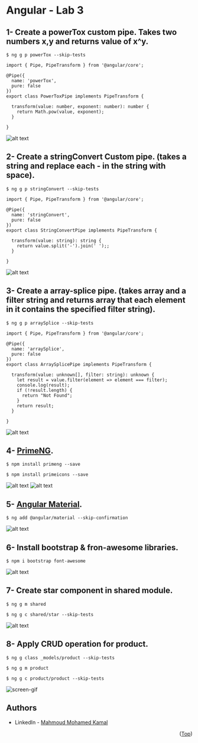 # Angular - Lab 3

## 1- Create a powerTox custom pipe. Takes two numbers x,y and returns value of x^y.
```
$ ng g p powerTox --skip-tests
```
```
import { Pipe, PipeTransform } from '@angular/core';

@Pipe({
  name: 'powerTox',
  pure: false
})
export class PowerToxPipe implements PipeTransform {

  transform(value: number, exponent: number): number {
    return Math.pow(value, exponent);
  }

}
```
![alt text](./Screenshots/Lab3_Task1.PNG)

## 2- Create a stringConvert Custom pipe. (takes a string and replace each - in the string with space).
```
$ ng g p stringConvert --skip-tests
```
```
import { Pipe, PipeTransform } from '@angular/core';

@Pipe({
  name: 'stringConvert',
  pure: false
})
export class StringConvertPipe implements PipeTransform {

  transform(value: string): string {
    return value.split('-').join(' ');;
  }

}
```
![alt text](./Screenshots/Lab3_Task2.PNG)

## 3- Create a array-splice pipe. (takes array and a filter string and returns array that each element in it contains the specified filter string).
```
$ ng g p arraySplice --skip-tests
```
```
import { Pipe, PipeTransform } from '@angular/core';

@Pipe({
  name: 'arraySplice',
  pure: false
})
export class ArraySplicePipe implements PipeTransform {

  transform(value: unknown[], filter: string): unknown {
    let result = value.filter(element => element === filter);
    console.log(result);
    if (!result.length) {
      return "Not Found";
    }
    return result;
  }

}
```
![alt text](./Screenshots/Lab3_Task3.PNG)

## 4- [PrimeNG](https://www.primefaces.org/primeng/setup).

```
$ npm install primeng --save
```
```
$ npm install primeicons --save
```
![alt text](./Screenshots/Lab3_Task4.2.PNG)
![alt text](./Screenshots/Lab3_Task4.1.PNG)

## 5- [Angular Material](https://material.angular.io/guide/getting-started).
```
$ ng add @angular/material --skip-confirmation
```
![alt text](./Screenshots/Lab3_Task5.PNG)

## 6- Install bootstrap & fron-awesome libraries.
```
$ npm i bootstrap font-awesome
```
![alt text](./Screenshots/Lab3_Task6.PNG)

## 7- Create star component in shared module.
```
$ ng g m shared
```
```
$ ng g c shared/star --skip-tests
```
![alt text](./Screenshots/Lab3_Task7.PNG)

## 8- Apply CRUD operation for product.
```
$ ng g class _models/product --skip-tests
```
```
$ ng g m product
```
```
$ ng g c product/product --skip-tests
``` 
![screen-gif](./Screenshots/Lab3_Task8.gif)

## Authors
* LinkedIn - [Mahmoud Mohamed Kamal](https://www.linkedin.com/in/mahmoudfierro98)

<p align="right">(<a href="#top">Top</a>)</p>
